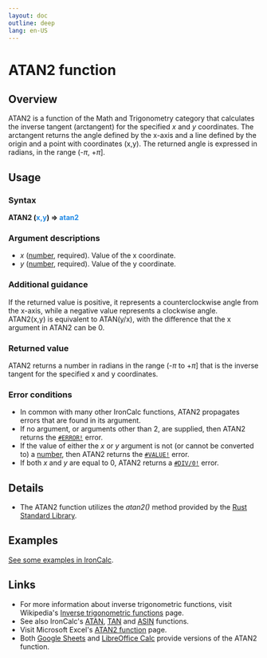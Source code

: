 ```yaml
---
layout: doc
outline: deep
lang: en-US
---
```


# ATAN2 function
## Overview
ATAN2 is a function of the Math and Trigonometry category that calculates the inverse tangent (arctangent) for the specified *x* and *y* coordinates. The arctangent returns the angle defined by the x-axis and a line defined by the origin and a point with coordinates (x,y). The returned angle is expressed in radians, in the range (-$\pi$, +$\pi$].
## Usage
### Syntax
**ATAN2 (<span title="Number" style="color:#1E88E5">x,y</span>) => <span title="Number" style="color:#1E88E5">atan2</span>**
### Argument descriptions
* *x* ([number](/features/value-types#numbers), required). Value of the x coordinate. 
* *y* ([number](/features/value-types#numbers), required). Value of the y coordinate.
### Additional guidance
If the returned value is positive, it represents a counterclockwise angle from the x-axis, while a negative value represents a clockwise angle.  
ATAN2(x,y) is equivalent to ATAN(y/x), with the difference that the x argument in ATAN2 can be 0.
### Returned value
ATAN2 returns a number in radians in the range (-$\pi$ to +$\pi$] that is the inverse tangent for the specified x and y coordinates.
### Error conditions
* In common with many other IronCalc functions, ATAN2 propagates errors that are found in its argument.
* If no argument, or arguments other than 2, are supplied, then ATAN2 returns the [`#ERROR!`](/features/error-types.md#error) error.
* If the value of either the *x* or *y* argument is not (or cannot be converted to) a [number](/features/value-types#numbers), then ATAN2 returns the [`#VALUE!`](/features/error-types.md#value) error.
* If both *x* and *y* are equal to 0, ATAN2 returns a [`#DIV/0!`](/features/error-types.md#div-0) error.
<!--@include: ../markdown-snippets/error-type-details.txt-->
## Details
* The ATAN2 function utilizes the *atan2()* method provided by the [Rust Standard Library](https://doc.rust-lang.org/std/).
## Examples
[See some examples in IronCalc](https://app.ironcalc.com/?example=atan2).

## Links
* For more information about inverse trigonometric functions, visit Wikipedia's [Inverse trigonometric functions](https://en.wikipedia.org/wiki/Inverse_trigonometric_functions) page.
* See also IronCalc's [ATAN](/functions/math_and_trigonometry/atan), [TAN](/functions/math_and_trigonometry/tan) and [ASIN](/functions/math_and_trigonometry/asin) functions.
* Visit Microsoft Excel's [ATAN2 function](https://support.microsoft.com/en-us/office/atan2-function-51123ced-348c-416a-b2e2-833f7868569f) page.
* Both [Google Sheets](https://support.google.com/docs/answer/3093468) and [LibreOffice Calc](https://wiki.documentfoundation.org/Documentation/Calc_Functions/ATAN2) provide versions of the ATAN2 function.

